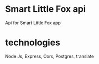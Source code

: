 # Smart Little Fox api

Api for Smart Little Fox app

# technologies
Node Js, Express, Cors, Postgres, translate
